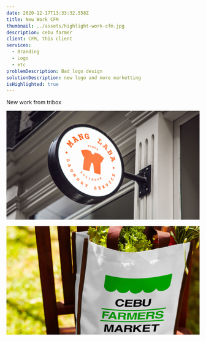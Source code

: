```yaml
---
date: 2020-12-17T13:33:32.558Z
title: New Work CFM
thumbnail: ../assets/highlight-work-cfm.jpg
description: cebu farmer
client: CFM, this client
services:
  - Branding
  - Logo
  - etc
problemDescription: Bad logo design
solutionDescription: new logo and more marketting
isHighlighted: true
---
```

New work from tribox

![manglaba](../assets/highlight-work-manglaba.jpg "mangalba")

![cfm](../assets/highlight-work-cfm.jpg "cfm")